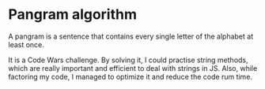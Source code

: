 # Pangram algorithm

A pangram is a sentence that contains every single letter of the alphabet at least once.

It is a Code Wars challenge. By solving it, I could practise string methods, which are really important and efficient to deal with strings in JS. Also, while factoring my code, I managed to optimize it and reduce the code rum time.
